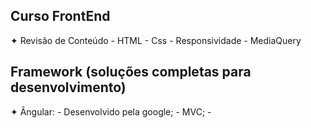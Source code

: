 ## Curso FrontEnd

 ✦ Revisão de Conteúdo
    - HTML
    - Css
    - Responsividade
    - MediaQuery

 ## Framework (soluções completas para desenvolvimento)
   ✦ Ângular: 
      - Desenvolvido pela google;
      - MVC;
      - 